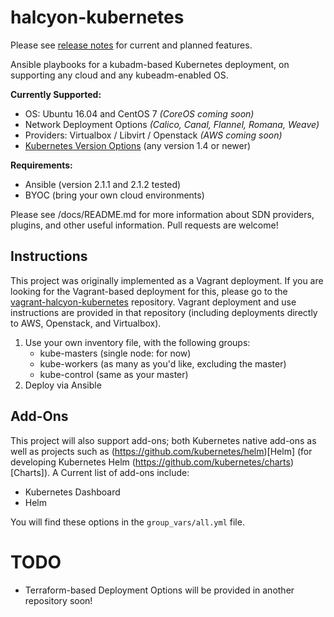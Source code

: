 # halcyon-kubernetes
Please see [release notes](https://github.com/att-comdev/halcyon-kubernetes/releases) for current and planned features.

Ansible playbooks for a kubadm-based Kubernetes deployment, on supporting any cloud and any kubeadm-enabled OS.

**Currently Supported:**

  * OS: Ubuntu 16.04 and CentOS 7 *(CoreOS coming soon)*
  * Network Deployment Options  *(Calico, Canal, Flannel, Romana, Weave)*
  * Providers: Virtualbox / Libvirt / Openstack *(AWS coming soon)*
  * [Kubernetes Version Options](https://github.com/kubernetes/kubernetes/releases) (any version  1.4 or newer)

**Requirements:**

  * Ansible (version 2.1.1 and 2.1.2 tested)
  * BYOC (bring your own cloud environments)

Please see /docs/README.md for more information about SDN providers, plugins, and other useful information. Pull requests are welcome!

## Instructions
This project was originally implemented as a Vagrant deployment. If you are looking for the Vagrant-based deployment for this, please go to the [vagrant-halcyon-kubernetes](https://github.com/att-comdev/halcyon-vagrant-kubernetes) repository. Vagrant deployment and use instructions are provided in that repository (including deployments directly to AWS, Openstack, and Virtualbox).

1. Use your own inventory file, with the following groups:
    - kube-masters (single node: for now)
    - kube-workers (as many as you'd like, excluding the master)
    - kube-control (same as your master)
2. Deploy via Ansible


## Add-Ons
This project will also support add-ons; both Kubernetes native add-ons as well as projects such as (https://github.com/kubernetes/helm)[Helm] (for developing Kubernetes Helm (https://github.com/kubernetes/charts)[Charts]). A Current list of add-ons include:

  - Kubernetes Dashboard
  - Helm

You will find these options in the `group_vars/all.yml` file.

# TODO

* Terraform-based Deployment Options will be provided in another repository soon!
